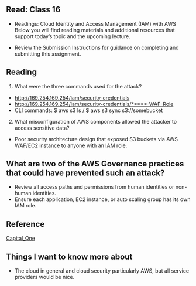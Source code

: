 ## Read: Class 16

- Readings: Cloud Identity and Access Management (IAM) with AWS
Below you will find reading materials and additional resources that support today’s topic and the upcoming lecture.

- Review the Submission Instructions for guidance on completing and submitting this assignment.

## Reading

1. What were the three commands used for the attack?

- http://169.254.169.254/iam/security-credentials
- http://169.254.169.254/iam/security-credentials/*****-WAF-Role
- CLI commands: $ aws	s3 ls / $ aws s3 sync s3://somebucket

2. What misconfiguration of AWS components allowed the attacker to access sensitive data?

- Poor security architecture design that exposed S3 buckets via AWS	WAF/EC2 instance to anyone with an IAM role.

## What are two of the AWS Governance practices that could have prevented such an attack?

- Review all access paths and	permissions from human identities or	non-human	identities. 
- Ensure each application, EC2 instance, or auto scaling group has	its own	IAM role.

## Reference

[Capital_One](https://www.zscaler.com/resources/white-papers/capital-one-data-breach.pdf)

## Things I want to know more about 

- The cloud in general and cloud security particularly AWS, but all service providers would be nice.
